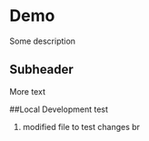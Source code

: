 # Demo
Some description

## Subheader

More text 

##Local Development test
1. modified file to test changes br